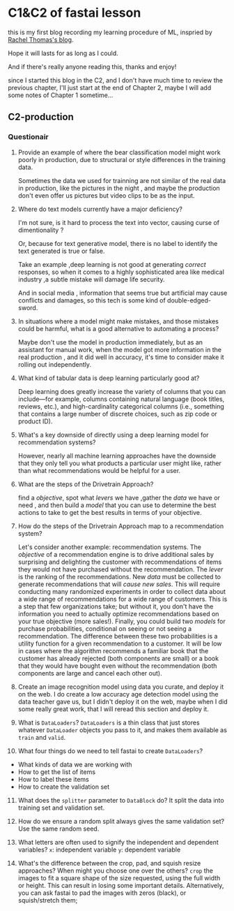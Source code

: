 # C1&C2 of fastai lesson

this is my first blog recording my learning procedure of ML, inspried by [Rachel Thomas's blog](https://medium.com/@racheltho/why-you-yes-you-should-blog-7d2544ac1045).

Hope it will lasts for as long as I could.

And if there's really anyone reading this, thanks and enjoy!

since I started this blog in the C2, and I don't have much time to review the previous chapter, I'll just start at the end of Chapter 2, maybe I will add some notes of Chapter 1 sometime...
## C2-production
### Questionair
1.  Provide an example of where the bear classification model might work poorly in production, due to structural or style differences in the training data.

	Sometimes the data we used for trainning are not similar of the real data in production, like the pictures in the night , and maybe the production don't even offer us pictures but video clips to be as the input.
 
2. Where do text models currently have a major deficiency?
	 
	 I'm not sure, is it hard to process the text into vector, causing curse of dimentionality ?
	 
	 Or, because for text generative model, there is no label to identify the text generated is true or false.
	 
	 Take an example ,deep learning is not good at generating *correct* responses, so when it comes to a highly sophisticated area like medical industry ,a subtle mistake will damage life security.
	 
	 And in social media , information that seems true but artificial may cause conflicts and damages, so this tech is some kind of double-edged-sword.
3. In situations where a model might make mistakes, and those mistakes could be harmful, what is a good alternative to automating a process?
	 
	 Maybe don't use the model in production immediately, but as an assistant for manual work, when the model got more information in the real production , and it did well in accuracy, it's time to consider make it  rolling out independently.
	 
4. What kind of tabular data is deep learning particularly good at?
 
	 Deep learning does greatly increase the variety of columns that you can include—for example, columns containing natural language (book titles, reviews, etc.), and high-cardinality categorical columns (i.e., something that contains a large number of discrete choices, such as zip code or product ID).
	 
5.   What's a key downside of directly using a deep learning model for recommendation systems?
 
       However, nearly all machine learning approaches have the downside that they only tell you what products a particular user might like, rather than what recommendations would be helpful for a user. 
       
6.  What are the steps of the Drivetrain Approach?

	find a *objective*, spot what *levers* we have ,gather the *data* we have or need , and then build a *model* that you can use to determine the best actions to take to get the best results in terms of your objective.

7.  How do the steps of the Drivetrain Approach map to a recommendation system?

	Let's consider another example: recommendation systems. The *objective* of a recommendation engine is to drive additional sales by surprising and delighting the customer with recommendations of items they would not have purchased without the recommendation. The *lever* is the ranking of the recommendations. New *data* must be collected to generate recommendations that will *cause new sales*. This will require conducting many randomized experiments in order to collect data about a wide range of recommendations for a wide range of customers. This is a step that few organizations take; but without it, you don't have the information you need to actually optimize recommendations based on your true objective (more sales!).
 Finally, you could build two *models* for purchase probabilities, conditional on seeing or not seeing a recommendation. The difference between these two probabilities is a utility function for a given recommendation to a customer. It will be low in cases where the algorithm recommends a familiar book that the customer has already rejected (both components are small) or a book that they would have bought even without the recommendation (both components are large and cancel each other out).
8.  Create an image recognition model using data you curate, and deploy it on the web.
 I do create a low accuracy age detection model using the data teacher gave us, but I didn't deploy it on the web, maybe when I did some really great work, that I will reread this section and deploy it.
9.  What is  `DataLoaders`?
  `DataLoaders` is a thin class that just stores whatever `DataLoader` objects you pass to it, and makes them available as `train` and `valid`. 
10.  What four things do we need to tell fastai to create  `DataLoaders`?
- What kinds of data we are working with
- How to get the list of items
- How to label these items
- How to create the validation set
11.  What does the  `splitter`  parameter to  `DataBlock`  do?
It split the data into training set and validation set.

12.  How do we ensure a random split always gives the same validation set?
	Use the same random seed.
13.   What letters are often used to signify the independent and dependent variables?
	`x`: independent variable
	`y`: dependent variable
14.  What's the difference between the crop, pad, and squish resize approaches? When might you choose one over the others?
	`crop`  the images to fit a square shape of the size requested, using the full width or height. This can result in losing some important details. Alternatively, you can ask fastai to pad the images with zeros (black), or squish/stretch them;
	
